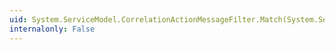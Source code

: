 ```yaml
---
uid: System.ServiceModel.CorrelationActionMessageFilter.Match(System.ServiceModel.Channels.MessageBuffer)
internalonly: False
---
```


